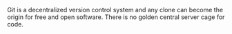 Git is a decentralized version control system and any clone can become the origin for free and open software.
There is no golden central server cage for code.
